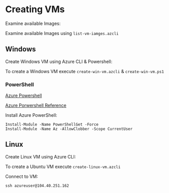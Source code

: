 # Creating VMs

Examine available Images:

Examine available Images using `list-vm-iamges.azcli`

## Windows

Create Windows VM using Azure CLI & Powershell:

To create a Windows VM execute `create-win-vm.azcli` & `create-win-vm.ps1`

### PowerShell

[Azure Powershell](https://docs.microsoft.com/en-us/powershell/azure/?view=azps-3.3.0)

[Azure Porwershell Reference](https://docs.microsoft.com/en-us/powershell/module/?view=azps-2.8.0)

Install Azure PowerShell:

```
Install-Module -Name PowerShellGet -Force
Install-Module -Name Az -AllowClobber -Scope CurrentUser
```

## Linux

Create Linux VM using Azure CLI:

To create a Ubuntu VM execute `create-linux-vm.azcli`

Connect to VM:

```
ssh azureuser@104.40.251.162

```